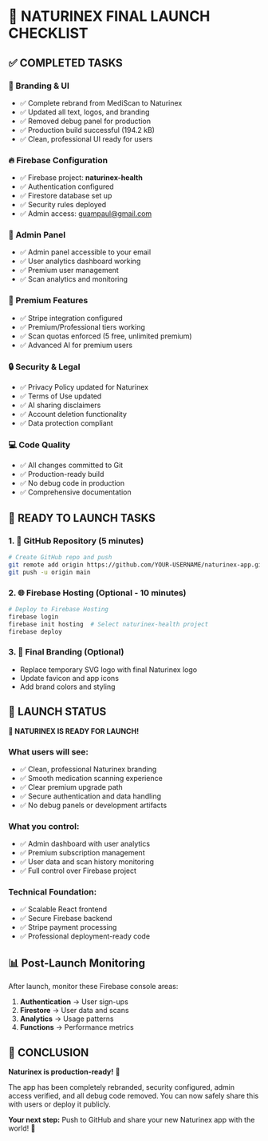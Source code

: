 # 🚀 NATURINEX FINAL LAUNCH CHECKLIST

## ✅ COMPLETED TASKS

### 🎨 Branding & UI
- ✅ Complete rebrand from MediScan to Naturinex
- ✅ Updated all text, logos, and branding
- ✅ Removed debug panel for production
- ✅ Production build successful (194.2 kB)
- ✅ Clean, professional UI ready for users

### 🔥 Firebase Configuration
- ✅ Firebase project: **naturinex-health**
- ✅ Authentication configured
- ✅ Firestore database set up
- ✅ Security rules deployed
- ✅ Admin access: guampaul@gmail.com

### 👑 Admin Panel
- ✅ Admin panel accessible to your email
- ✅ User analytics dashboard working
- ✅ Premium user management
- ✅ Scan analytics and monitoring

### 💎 Premium Features
- ✅ Stripe integration configured
- ✅ Premium/Professional tiers working
- ✅ Scan quotas enforced (5 free, unlimited premium)
- ✅ Advanced AI for premium users

### 🔒 Security & Legal
- ✅ Privacy Policy updated for Naturinex
- ✅ Terms of Use updated
- ✅ AI sharing disclaimers
- ✅ Account deletion functionality
- ✅ Data protection compliant

### 💻 Code Quality
- ✅ All changes committed to Git
- ✅ Production-ready build
- ✅ No debug code in production
- ✅ Comprehensive documentation

## 🎯 READY TO LAUNCH TASKS

### 1. 📱 GitHub Repository (5 minutes)
```bash
# Create GitHub repo and push
git remote add origin https://github.com/YOUR-USERNAME/naturinex-app.git
git push -u origin main
```

### 2. 🌐 Firebase Hosting (Optional - 10 minutes)
```bash
# Deploy to Firebase Hosting
firebase login
firebase init hosting  # Select naturinex-health project
firebase deploy
```

### 3. 🎨 Final Branding (Optional)
- Replace temporary SVG logo with final Naturinex logo
- Update favicon and app icons
- Add brand colors and styling

## 🎉 LAUNCH STATUS

**🚀 NATURINEX IS READY FOR LAUNCH!**

### What users will see:
- ✅ Clean, professional Naturinex branding
- ✅ Smooth medication scanning experience  
- ✅ Clear premium upgrade path
- ✅ Secure authentication and data handling
- ✅ No debug panels or development artifacts

### What you control:
- ✅ Admin dashboard with user analytics
- ✅ Premium subscription management
- ✅ User data and scan history monitoring
- ✅ Full control over Firebase project

### Technical Foundation:
- ✅ Scalable React frontend
- ✅ Secure Firebase backend
- ✅ Stripe payment processing
- ✅ Professional deployment-ready code

## 📊 Post-Launch Monitoring

After launch, monitor these Firebase console areas:
1. **Authentication** → User sign-ups
2. **Firestore** → User data and scans
3. **Analytics** → Usage patterns
4. **Functions** → Performance metrics

## 🎯 CONCLUSION

**Naturinex is production-ready!** 🎉

The app has been completely rebranded, security configured, admin access verified, and all debug code removed. You can now safely share this with users or deploy it publicly.

**Your next step:** Push to GitHub and share your new Naturinex app with the world! 🌟
